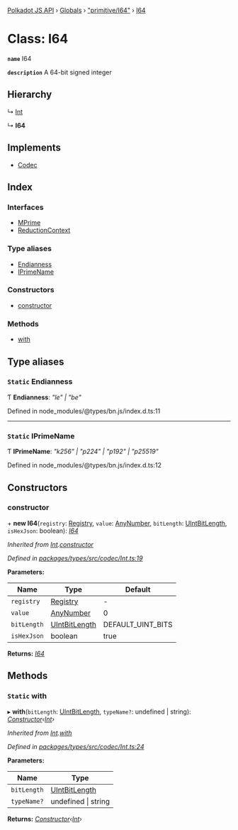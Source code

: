 [Polkadot JS API](../README.md) › [Globals](../globals.md) › ["primitive/I64"](../modules/_primitive_i64_.md) › [I64](_primitive_i64_.i64.md)

# Class: I64

**`name`** I64

**`description`** 
A 64-bit signed integer

## Hierarchy

  ↳ [Int](_codec_int_.int.md)

  ↳ **I64**

## Implements

* [Codec](../interfaces/_types_codec_.codec.md)

## Index

### Interfaces

* [MPrime](../interfaces/_primitive_i64_.i64.mprime.md)
* [ReductionContext](../interfaces/_primitive_i64_.i64.reductioncontext.md)

### Type aliases

* [Endianness](_primitive_i64_.i64.md#static-endianness)
* [IPrimeName](_primitive_i64_.i64.md#static-iprimename)

### Constructors

* [constructor](_primitive_i64_.i64.md#constructor)

### Methods

* [with](_primitive_i64_.i64.md#static-with)

## Type aliases

### `Static` Endianness

Ƭ **Endianness**: *"le" | "be"*

Defined in node_modules/@types/bn.js/index.d.ts:11

___

### `Static` IPrimeName

Ƭ **IPrimeName**: *"k256" | "p224" | "p192" | "p25519"*

Defined in node_modules/@types/bn.js/index.d.ts:12

## Constructors

###  constructor

\+ **new I64**(`registry`: [Registry](../interfaces/_types_registry_.registry.md), `value`: [AnyNumber](../modules/_types_helpers_.md#anynumber), `bitLength`: [UIntBitLength](../modules/_codec_abstractint_.md#uintbitlength), `isHexJson`: boolean): *[I64](_primitive_i64_.i64.md)*

*Inherited from [Int](_codec_int_.int.md).[constructor](_codec_int_.int.md#constructor)*

*Defined in [packages/types/src/codec/Int.ts:19](https://github.com/polkadot-js/api/blob/8ad3d35dd2/packages/types/src/codec/Int.ts#L19)*

**Parameters:**

Name | Type | Default |
------ | ------ | ------ |
`registry` | [Registry](../interfaces/_types_registry_.registry.md) | - |
`value` | [AnyNumber](../modules/_types_helpers_.md#anynumber) | 0 |
`bitLength` | [UIntBitLength](../modules/_codec_abstractint_.md#uintbitlength) | DEFAULT_UINT_BITS |
`isHexJson` | boolean | true |

**Returns:** *[I64](_primitive_i64_.i64.md)*

## Methods

### `Static` with

▸ **with**(`bitLength`: [UIntBitLength](../modules/_codec_abstractint_.md#uintbitlength), `typeName?`: undefined | string): *[Constructor](../interfaces/_types_codec_.constructor.md)‹[Int](_codec_int_.int.md)›*

*Inherited from [Int](_codec_int_.int.md).[with](_codec_int_.int.md#static-with)*

*Defined in [packages/types/src/codec/Int.ts:24](https://github.com/polkadot-js/api/blob/8ad3d35dd2/packages/types/src/codec/Int.ts#L24)*

**Parameters:**

Name | Type |
------ | ------ |
`bitLength` | [UIntBitLength](../modules/_codec_abstractint_.md#uintbitlength) |
`typeName?` | undefined &#124; string |

**Returns:** *[Constructor](../interfaces/_types_codec_.constructor.md)‹[Int](_codec_int_.int.md)›*
